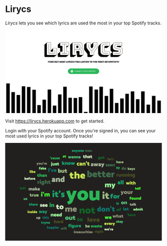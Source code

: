 # Lirycs

*Lirycs* lets you see which lyrics are used the most in your top Spotify tracks.

![Lirycs home page](/client/src/imgs/Lirycs-page.png)

Visit https://lirycs.herokuapp.com to get started.

Login with your Spotify account. Once you're signed in, you can see your most used lyrics in your top Spotify tracks!

![Lyric word cloud](/client/src/imgs/word-cloud.png)